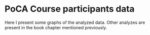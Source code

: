 # PoCA Course participants data
 Here I present some graphs of the analyzed data. Other analyzes are present in the book chapter mentioned previously.
